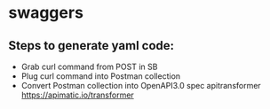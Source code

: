 # swaggers

## Steps to generate yaml code:
- Grab curl command from POST in SB
- Plug curl command into Postman collection
- Convert Postman collection into OpenAPI3.0 spec apitransformer https://apimatic.io/transformer
